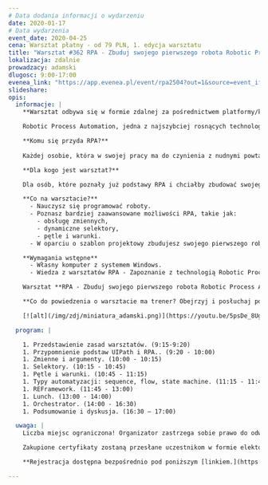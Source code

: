 ```yaml
---
# Data dodania informacji o wydarzeniu
date: 2020-01-17
# Data wydarzenia
event_date: 2020-04-25
cena: Warsztat płatny - od 79 PLN, 1. edycja warsztatu
title: "Warsztat #362 RPA - Zbuduj swojego pierwszego robota Robotic Process Automation"
lokalizacja: zdalnie
prowadzacy: adamski
dlugosc: 9:00-17:00
evenea_link: "https://app.evenea.pl/event/rpa2504?out=1&source=event_iframe"
slideshare:
opis:
  informacje: |
    **Warsztat odbywa się w formie zdalnej za pośrednictwem platformy/komunikatora online, z wykorzystaniem dźwięku, obrazu z kamery, udostępniania ekranu komputera prowadzącego i uczestników.** 

    Robotic Process Automation, jedna z najszybciej rosnących technologii na rynku. Za pomocą robotów, programów komputerowych, pozwala symulować pracę człowieka. Umożliwia zautomatyzowanie powtarzalnych czynności codziennie wykonywanych w pracy. Może to być wprowadzanie faktur do systemu finansowego lub tworzenie nowej karty produktu w systemie sprzedażowym. Robot operuje na poziomie interfejsu użytkownika, dzięki czemu nie występuje potrzeba wprowadzania zmian w istniejących już systemach.

    **Komu się przyda RPA?**
    
    Każdej osobie, która w swojej pracy ma do czynienia z nudnymi powtarzalnymi czynnościami. Jeśli codziennie, co tydzień lub kilka razy w miesiącu wykonujesz dokładnie te same procedury w wolnych i denerwujących systemach na warsztacie poznasz technologię, która pomoże Ci pozbyć się tych nudnych obowiązków.

    **Dla kogo jest warsztat?**

    Dla osób, które poznały już podstawy RPA i chciałby zbudować swojego pierwszego prawdziwego robota.

    **Co na warsztacie?**
      - Nauczysz się programować roboty.
      - Poznasz bardziej zaawansowane możliwości RPA, takie jak:
        - obsługę zmiennych, 
        - dynamiczne selektory, 
        - pętle i warunki. 
      - W oparciu o szablon projektowy zbudujesz swojego pierwszego robota obsługującego cały proces biznesowy end to end.

    **Wymagania wstępne**
      - Własny komputer z systemem Windows.
      - Wiedza z warsztatów RPA - Zapoznanie z technologią Robotic Process Automation.

    Warsztat **RPA - Zbuduj swojego pierwszego robota Robotic Process Automation** jest kontynuacją warsztatu **RPA - Zapoznanie z technologią Robotic Process Automation** dostępnego [tutaj.](https://stacja.it/warsztaty/2020-04-18-RPA-zapoznanie-z-technologia-robotic-process-automation.html)

    **Co do powiedzenia o warsztacie ma trener? Obejrzyj i posłuchaj poniżej!** 

    [![alt](/img/zdj/miniatura_adamski.png)](https://youtu.be/5psDe_8UgnQ)

  program: |

    1. Przedstawienie zasad warsztatów. (9:15-9:20)
    1. Przypomnienie podstaw UIPath i RPA.. (9:20 - 10:00)
    1. Zmienne i argumenty. (10:00 - 10:15)
    1. Selektory. (10:15 - 10:45)
    1. Pętle i warunki. (10:45 - 11:15)
    1. Typy automatyzacji: sequence, flow, state machine. (11:15 - 11:45)
    1. REFramework. (11:45 - 13:00)
    1. Lunch. (13:00 - 14:00)
    1. Orchestrator. (14:00 - 16:30)
    1. Podsumowanie i dyskusja. (16:30 – 17:00)

  uwaga: |
    Liczba miejsc ograniczona! Organizator zastrzega sobie prawo do odwołania warsztatu w przypadku niezgłoszenia się minimalnej liczby uczestników.

    Zakupione certyfikaty zostaną przesłane uczestnikom w formie elektoronicznej po warsztacie oraz za pośrednictwem firmy kurierskiej w momencie poprawy sytuacji wywołanej epidemią koronawirusa. 

    **Rejestracja dostępna bezpośrednio pod poniższym [linkiem.](https://app.evenea.pl/event/rpa2504/)**

---
```

